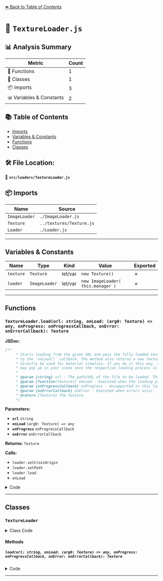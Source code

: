 [⬅️ Back to Table of Contents](../../index.md)

# 📄 `TextureLoader.js`

## 📊 Analysis Summary

| Metric | Count |
|--------|-------|
| 🔧 Functions | 1 |
| 🧱 Classes | 1 |
| 📦 Imports | 3 |
| 📊 Variables & Constants | 2 |

## 📚 Table of Contents

- [Imports](#imports)
- [Variables & Constants](#variables-constants)
- [Functions](#functions)
- [Classes](#classes)

## 🛠️ File Location:
📂 **`src/loaders/TextureLoader.js`**

## 📦 Imports

| Name | Source |
|------|--------|
| `ImageLoader` | `./ImageLoader.js` |
| `Texture` | `../textures/Texture.js` |
| `Loader` | `./Loader.js` |


---

## Variables & Constants

| Name | Type | Kind | Value | Exported |
|------|------|------|-------|----------|
| `texture` | `Texture` | let/var | `new Texture()` | ✗ |
| `loader` | `ImageLoader` | let/var | `new ImageLoader( this.manager )` | ✗ |


---

## Functions

### `TextureLoader.load(url: string, onLoad: (arg0: Texture) => any, onProgress: onProgressCallback, onError: onErrorCallback): Texture`

**JSDoc:**
```typescript
/**
	 * Starts loading from the given URL and pass the fully loaded texture
	 * to the `onLoad()` callback. The method also returns a new texture object which can
	 * directly be used for material creation. If you do it this way, the texture
	 * may pop up in your scene once the respective loading process is finished.
	 *
	 * @param {string} url - The path/URL of the file to be loaded. This can also be a data URI.
	 * @param {function(Texture)} onLoad - Executed when the loading process has been finished.
	 * @param {onProgressCallback} onProgress - Unsupported in this loader.
	 * @param {onErrorCallback} onError - Executed when errors occur.
	 * @return {Texture} The texture.
	 */
```

**Parameters:**

- **`url`** `string`
- **`onLoad`** `(arg0: Texture) => any`
- **`onProgress`** `onProgressCallback`
- **`onError`** `onErrorCallback`

**Returns:** `Texture`

**Calls:**

- `loader.setCrossOrigin`
- `loader.setPath`
- `loader.load`
- `onLoad`

<details><summary>Code</summary>

```typescript
load( url, onLoad, onProgress, onError ) {

		const texture = new Texture();

		const loader = new ImageLoader( this.manager );
		loader.setCrossOrigin( this.crossOrigin );
		loader.setPath( this.path );

		loader.load( url, function ( image ) {

			texture.image = image;
			texture.needsUpdate = true;

			if ( onLoad !== undefined ) {

				onLoad( texture );

			}

		}, onProgress, onError );

		return texture;

	}
```
</details>


---

## Classes

### `TextureLoader`

<details><summary>Class Code</summary>

```ts
class TextureLoader extends Loader {

	/**
	 * Constructs a new texture loader.
	 *
	 * @param {LoadingManager} [manager] - The loading manager.
	 */
	constructor( manager ) {

		super( manager );

	}

	/**
	 * Starts loading from the given URL and pass the fully loaded texture
	 * to the `onLoad()` callback. The method also returns a new texture object which can
	 * directly be used for material creation. If you do it this way, the texture
	 * may pop up in your scene once the respective loading process is finished.
	 *
	 * @param {string} url - The path/URL of the file to be loaded. This can also be a data URI.
	 * @param {function(Texture)} onLoad - Executed when the loading process has been finished.
	 * @param {onProgressCallback} onProgress - Unsupported in this loader.
	 * @param {onErrorCallback} onError - Executed when errors occur.
	 * @return {Texture} The texture.
	 */
	load( url, onLoad, onProgress, onError ) {

		const texture = new Texture();

		const loader = new ImageLoader( this.manager );
		loader.setCrossOrigin( this.crossOrigin );
		loader.setPath( this.path );

		loader.load( url, function ( image ) {

			texture.image = image;
			texture.needsUpdate = true;

			if ( onLoad !== undefined ) {

				onLoad( texture );

			}

		}, onProgress, onError );

		return texture;

	}

}
```
</details>

#### Methods

##### `load(url: string, onLoad: (arg0: Texture) => any, onProgress: onProgressCallback, onError: onErrorCallback): Texture`

<details><summary>Code</summary>

```ts
load( url, onLoad, onProgress, onError ) {

		const texture = new Texture();

		const loader = new ImageLoader( this.manager );
		loader.setCrossOrigin( this.crossOrigin );
		loader.setPath( this.path );

		loader.load( url, function ( image ) {

			texture.image = image;
			texture.needsUpdate = true;

			if ( onLoad !== undefined ) {

				onLoad( texture );

			}

		}, onProgress, onError );

		return texture;

	}
```
</details>


---